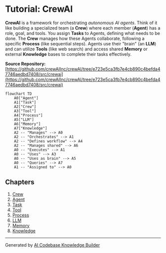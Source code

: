 # Tutorial: CrewAI

**CrewAI** is a framework for orchestrating *autonomous AI agents*.
Think of it like building a specialized team (a **Crew**) where each member (**Agent**) has a role, goal, and tools.
You assign **Tasks** to Agents, defining what needs to be done. The **Crew** manages how these Agents collaborate, following a specific **Process** (like sequential steps).
Agents use their "brain" (an **LLM**) and can utilize **Tools** (like web search) and access shared **Memory** or external **Knowledge** bases to complete their tasks effectively.


**Source Repository:** [https://github.com/crewAIInc/crewAI/tree/e723e5ca3fb7e4cb890c4befda47746aedbd7408/src/crewai](https://github.com/crewAIInc/crewAI/tree/e723e5ca3fb7e4cb890c4befda47746aedbd7408/src/crewai)

```mermaid
flowchart TD
    A0["Agent"]
    A1["Task"]
    A2["Crew"]
    A3["Tool"]
    A4["Process"]
    A5["LLM"]
    A6["Memory"]
    A7["Knowledge"]
    A2 -- "Manages" --> A0
    A2 -- "Orchestrates" --> A1
    A2 -- "Defines workflow" --> A4
    A2 -- "Manages shared" --> A6
    A0 -- "Executes" --> A1
    A0 -- "Uses" --> A3
    A0 -- "Uses as brain" --> A5
    A0 -- "Queries" --> A7
    A1 -- "Assigned to" --> A0
```

## Chapters

1. [Crew](01_crew.md)
2. [Agent](02_agent.md)
3. [Task](03_task.md)
4. [Tool](04_tool.md)
5. [Process](05_process.md)
6. [LLM](06_llm.md)
7. [Memory](07_memory.md)
8. [Knowledge](08_knowledge.md)


---

Generated by [AI Codebase Knowledge Builder](https://github.com/The-Pocket/Tutorial-Codebase-Knowledge)